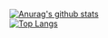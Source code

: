 [![Anurag's github stats](https://github-readme-stats.vercel.app/api?username=u4250&show_icons=true&theme=tokyonight)](https://github.com/anuraghazra/github-readme-stats)   
[![Top Langs](https://github-readme-stats.vercel.app/api/top-langs/?username=u4250&layout=compact)](https://github.com/anuraghazra/github-readme-stats)
